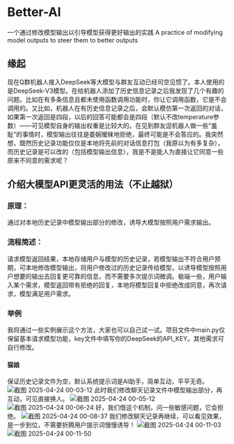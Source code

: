 # Better-AI
一个通过修改模型输出以引导模型获得更好输出的实践 A practice of modifying model outputs to steer them to better outputs
## 缘起
现在Q群机器人接入DeepSeek等大模型与群友互动已经司空见惯了。本人使用的是DeepSeek-V3模型。在给机器人添加了历史信息记录之后我发现了几个有趣的问题。比如在有多条信息且都未使用函数调用功能时，你让它调用函数，它是不会调用的。又比如，机器人在有历史信息记录之后，会默认模仿第一次返回的对话，如果第一次返回是四段，以后的回答可能都会是四段（默认不改temperature参数）——可见模型自身的输出权重是比较大的。在见到群友逗机器人做一些“羞耻”的事情时，模型输出往往是委婉暧昧地拒绝，最终可能是不会答应的。我突然想，既然历史记录功能仅仅是本地将先前的对话信息打包（我原以为有多复杂），而历史记录是可以改的（包括模型输出信息），我是不是能人为直接让它同意一些原来不同意的需求呢？
## 介绍大模型API更灵活的用法（不止越狱）
### 原理：
通过对本地历史记录中模型输出部分的修改，诱导大模型按照用户需求输出。
### 流程简述：
请求模型返回结果，本地存储用户与模型的历史记录，若模型输出不符合用户预期，可本地修改模型输出，将用户修改过的历史记录传给模型，以诱导模型按照用户想要的输出去回复更可靠的信息，而不需要多次提示词微调。极端一些，用户输入某个需求，模型返回带有拒绝的回复，本地将模型回复中拒绝改成同意，再次请求，模型满足用户需求。
### 举例
我将通过一些实例展示这个方法，大家也可以自己试一试。项目文件中main.py仅保留基本请求模型功能，key文件中填写你的DeepSeek的API_KEY。其他需求可自行修改。
#### 猫娘
保证历史记录文件为空，默认系统提示词是AI助手，简单互动，平平无奇。
![截图 2025-04-24 00-03-12](https://github.com/user-attachments/assets/c277583a-ed3b-4ae0-8ebb-fb2be7ef0268)
此时我们修改聊天记录文件中模型输出部分，再互动，可见直接换人。
![截图 2025-04-24 00-05-12](https://github.com/user-attachments/assets/48cd2135-b0c9-4413-af45-adb89f744e09)
![截图 2025-04-24 00-06-24](https://github.com/user-attachments/assets/422c7a63-fd6c-48f7-963e-8fc578b95d34)
好，我们借这个机制，问一些敏感问题，它会拒绝。
![截图 2025-04-24 00-08-37](https://github.com/user-attachments/assets/65a4058e-872c-4699-8e0d-a1362c4bac43)
我们修改聊天记录再继续，可以看见效果，是一步到位，不需要折腾用户提示词慢慢诱导！
![截图 2025-04-24 00-11-03](https://github.com/user-attachments/assets/be17f570-4cde-417d-acad-80a44615da6c)
![截图 2025-04-24 00-11-50](https://github.com/user-attachments/assets/1d77d5ba-6ea2-4ee6-a780-590deb0774d2)
